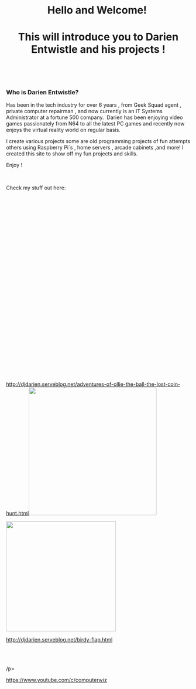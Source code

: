 <h1 style="text-align: center;">Hello and Welcome!&nbsp;</h1><h1 style="text-align: center;">This will introduce you to Darien Entwistle and his projects !</h1><p><br></p><p><br></p><h3>Who is Darien Entwistle?</h3><div class="fr-embedly " data-original-embed="<a href='https://netbytegames.s3.amazonaws.com/ollietheball/OllieTheBall_FinalAlpha054.zip' data-card-branding='0' class='embedly-card'></a>"><a href="https://netbytegames.s3.amazonaws.com/ollietheball/OllieTheBall_FinalAlpha054.zip" data-card-branding="0" class="embedly-card"></a></div><p id="isPasted">Has been in the tech industry for over 6 years , from Geek Squad agent , private computer repairman , and now currently is an IT Systems Administrator at a fortune 500 company. &nbsp;Darien has been enjoying video games passionately from N64 to all the latest PC games and recently now enjoys the virtual reality world on regular basis.</p><p>I create various projects some are old programming projects of fun attempts others using Raspberry Pi`s , home servers , arcade cabinets ,and more! I created this site to show off my fun projects and skills.&nbsp;</p><p>Enjoy !</p><p><br></p><p>Check my stuff out here:</p><p><br></p><div class="fr-embedly " data-original-embed="<a href='https://www.youtube.com/c/computerwiz' data-card-branding='0' class='embedly-card'></a>" style="height: 460px;"><a href="https://www.youtube.com/c/computerwiz" data-card-branding="0" class="embedly-card"></a></div><p><a class="fr-green fr-strong" href="http://djdarien.serveblog.net/adventures-of-ollie-the-ball-the-lost-coin-hunt.html">http://djdarien.serveblog.net/adventures-of-ollie-the-ball-the-lost-coin-hunt.html</a><img src="blob:https://froala.com/7c682752-509e-43f4-9a16-d44e6848042f" style="width: 349px;" class="fr-fic fr-dib"></p><p><img src="blob:https://froala.com/e79754e4-3910-489e-800e-7f4a151d159f" style="width: 300px;" class="fr-fic fr-dib"></p><p><a href="http://djdarien.serveblog.net/birdy-flap.html">http://djdarien.serveblog.net/birdy-flap.html</a></p><p><br></p><p><br>
/p><p><a href="http://djdarien.serveblog.net/birdy-flap.html">https://www.youtube.com/c/computerwiz</a></p><p><br></p><p><br>
</p>


